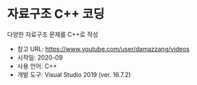 # 자료구조 C++ 코딩
다양한 자료구조 문제를 C++로 작성
* 참고 URL: https://www.youtube.com/user/damazzang/videos
* 시작일: 2020-09
* 사용 언어: C++
* 개발 도구: Visual Studio 2019 (ver. 16.7.2)
